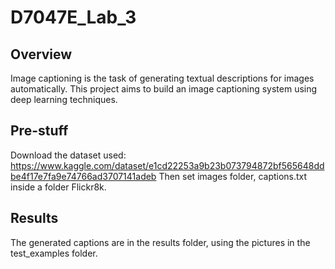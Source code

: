 # D7047E_Lab_3

## Overview
Image captioning is the task of generating textual descriptions for images automatically. This project aims to build an image captioning system using deep learning techniques.

## Pre-stuff
Download the dataset used: https://www.kaggle.com/dataset/e1cd22253a9b23b073794872bf565648ddbe4f17e7fa9e74766ad3707141adeb Then set images folder, captions.txt inside a folder Flickr8k.

## Results
The generated captions are in the results folder, using the pictures in the test_examples folder. 
